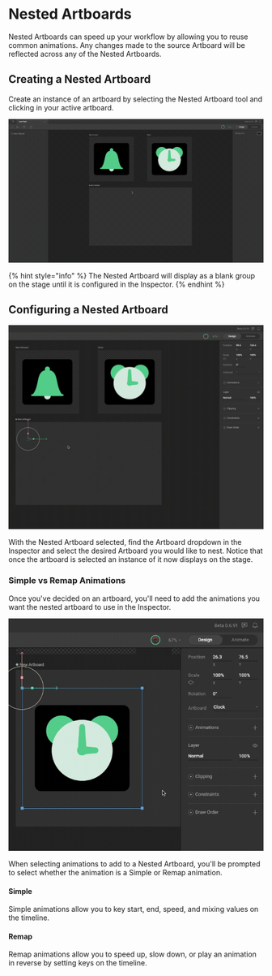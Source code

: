 # Nested Artboards

Nested Artboards can speed up your workflow by allowing you to reuse common animations. Any changes made to the source Artboard will be reflected across any of the Nested Artboards.

## Creating a Nested Artboard

Create an instance of an artboard by selecting the Nested Artboard tool and clicking in your active artboard.

![](<../../.gitbook/assets/2021-10-14 13.36.13.gif>)

{% hint style="info" %}
The Nested Artboard will display as a blank group on the stage until it is configured in the Inspector.
{% endhint %}

## Configuring a Nested Artboard

![](<../../.gitbook/assets/2021-10-14 13.40.20.gif>)

With the Nested Artboard selected, find the Artboard dropdown in the Inspector and select the desired Artboard you would like to nest. Notice that once the artboard is selected an instance of it now displays on the stage.

### Simple vs Remap Animations

Once you've decided on an artboard, you'll need to add the animations you want the nested artboard to use in the Inspector.

![](<../../.gitbook/assets/2021-10-14 13.44.55.gif>)

When selecting animations to add to a Nested Artboard, you'll be prompted to select whether the animation is a Simple or Remap animation.&#x20;

#### Simple

Simple animations allow you to key start, end, speed, and mixing values on the timeline.&#x20;

#### Remap

Remap animations allow you to speed up, slow down, or play an animation in reverse by setting keys on the timeline.





